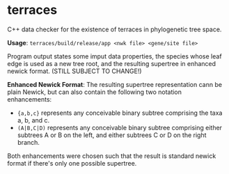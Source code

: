 # terraces
C++ data checker for the existence of terraces in phylogenetic tree space.

**Usage**: `terraces/build/release/app <nwk file> <gene/site file>`

Program output states some imput data properties, the species whose leaf edge is used as a new tree root, and the resulting supertree in enhanced newick format. (STILL SUBJECT TO CHANGE!)

**Enhanced Newick Format**: The resulting supertree representation cann be plain Newick, but can also contain the following two notation enhancements:
- `{a,b,c}` represents any conceivable binary subtree comprising the taxa a, b, and c.
- `(A|B,C|D)` represents any conceivable binary subtree comprising either subtrees A or B on the left, and either subtrees C or D on the right branch.

Both enhancements were chosen such that the result is standard newick format if there's only one possible supertree.